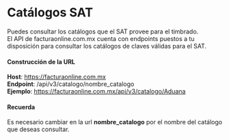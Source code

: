 # Catálogos SAT

Puedes consultar los catálogos que el SAT provee para el timbrado.  
El API de facturaonline.com.mx cuenta con endpoints puestos a tu disposición para consultar los catálogos de claves válidas para el SAT.


#### Construcción de la URL

**Host**: https://facturaonline.com.mx  
**Endpoint**:  /api/v3/catalogo/nombre_catalogo  
**Ejemplo**:  https://facturaonline.com.mx/api/v3/catalogo/Aduana  


#### Recuerda

Es necesario cambiar en la url **nombre_catalogo**  por el nombre del catálogo que deseas consultar.
